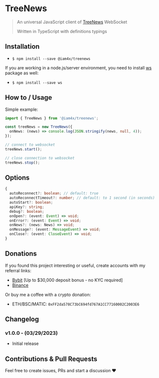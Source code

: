 # TreeNews

> An universal JavaScript client of [TreeNews](https://news.treeofalpha.com/) WebSocket
>
> Written in TypeScript with definitions typings

## Installation

- `$ npm install --save @iam4x/treenews`

If you are working in a node.js/server environment, you need to install [ws](https://www.npmjs.com/package/ws) package as well:

- `$ npm install --save ws`

## How to / Usage

Simple example:

```ts
import { TreeNews } from '@iam4x/treenews';

const treeNews = new TreeNews({
  onNews: (news) => console.log(JSON.stringify(news, null, 4));
});

// connect to websocket
treeNews.start();

// close connection to websocket
treeNews.stop();
```

## Options

```ts
{
  autoReconnect?: boolean; // default: true
  autoReconnectTimeout?: number; // default: to 1 second (in seconds)
  autoStart?: boolean;
  apiKey?: string;
  debug?: boolean;
  onOpen?: (event: Event) => void;
  onError?: (event: Event) => void;
  onNews?: (news: News) => void;
  onMessage?: (event: MessageEvent) => void;
  onClose?: (event: CloseEvent) => void;
}
```

## Donations

If you found this project interesting or useful, create accounts with my referral links:

- [Bybit](https://partner.bybit.com/b/iam4x) [Up to $30,000 deposit bonus - no KYC required]
- [Binance](https://accounts.binance.com/en/register?ref=KOLLSXK0)

Or buy me a coffee with a crypto donation:

- ETH/BSC/MATIC: `0xFF2da578C73bC694fd767A1CC77160002C2003E6`

## Changelog

### v1.0.0 - (03/29/2023)

- Initial release

## Contributions & Pull Requests

Feel free to create issues, PRs and start a discussion ❤️
